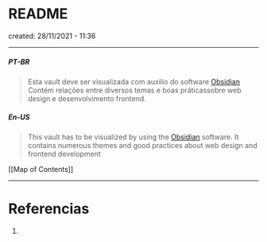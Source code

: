 # README
created: 28/11/2021 - 11:36

---

##### PT-BR
>Esta vault deve ser visualizada com auxilio do software [Obsidian](https://obisidian.md)
>Contém relações entre diversos temas e boas práticassobre web design e desenvolvimento frontend. 

##### En-US
>This vault has to be visualized by using the  [Obsidian](https://obisidian.md) software.
>It contains numerous themes and good practices about web design and frontend development

[[Map of Contents]]

---

# Referencias
1. 